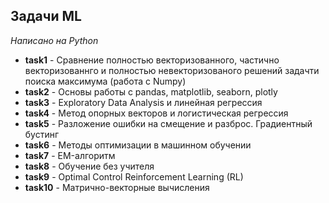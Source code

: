## Задачи ML

_Написано на Python_

* **task1** - Cравнение полностью векторизованного, частично векторизованнго и полностью невекторизованого решений задачти поиска максимума (работа с Numpy)
* **task2** - Основы работы с pandas, matplotlib, seaborn, plotly
* **task3** - Exploratory Data Analysis и линейная регрессия
* **task4** - Метод опорных векторов и логистическая регрессия
* **task5** - Разложение ошибки на смещение и разброс. Градиентный бустинг 
* **task6** - Методы оптимизации в машинном обучении
* **task7** - EM-алгоритм
* **task8** - Обучение без учителя
* **task9** - Optimal Control Reinforcement Learning (RL)
* **task10** - Матрично-векторные вычисления
